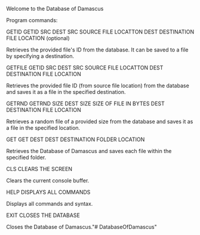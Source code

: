 Welcome to the Database of Damascus

Program commands:

GETID
        GETID SRC DEST
        SRC     SOURCE FILE LOCATTON
        DEST    DESTINATION FILE LOCATION (optional)

Retrieves the provided file's ID from the database. It can be saved to a file by specifying a destination.


GETFILE
        GETID SRC DEST
        SRC     SOURCE FILE LOCATTON
        DEST    DESTINATION FILE LOCATION

Retrieves the provided file ID (from source file location) from the database and saves it as a file in the specified destination. 


GETRND
        GETRND SIZE DEST
        SIZE    SIZE OF FILE IN BYTES
        DEST    DESTINATION FILE LOCATION

Retrieves a random file of a provided size from the database and saves it as a file in the specified location.


GET
        GET DEST
        DEST    DESTINATION FOLDER LOCATION

Retrieves the Database of Damascus and saves each file within the specified folder. 


CLS
        CLEARS THE SCREEN

Clears the current console buffer.


HELP
        DISPLAYS ALL COMMANDS

Displays all commands and syntax.


EXIT
        CLOSES THE DATABASE

Closes the Database of Damascus."# DatabaseOfDamascus" 
